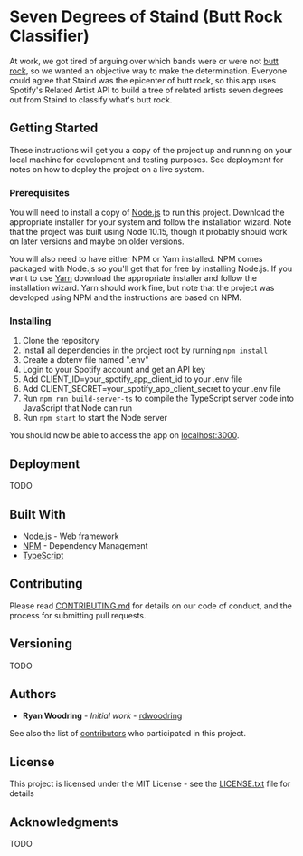 # Seven Degrees of Staind (Butt Rock Classifier)

At work, we got tired of arguing over which bands were or were not [butt rock](https://www.urbandictionary.com/define.php?term=Butt%20Rock), so we wanted an objective way to make the determination. Everyone could agree that Staind was the epicenter of butt rock, so this app uses Spotify's Related Artist API to build a tree of related artists seven degrees out from Staind to classify what's butt rock.

## Getting Started

These instructions will get you a copy of the project up and running on your local machine for development and testing purposes. See deployment for notes on how to deploy the project on a live system.

### Prerequisites

You will need to install a copy of [Node.js](https://nodejs.org/en/download/) to run this project. Download the appropriate installer for your system and follow the installation wizard. Note that the project was built using Node 10.15, though it probably should work on later versions and maybe on older versions.

You will also need to have either NPM or Yarn installed. NPM comes packaged with Node.js so you'll get that for free by installing Node.js. If you want to use [Yarn](https://yarnpkg.com/en/docs/install) download the appropriate installer and follow the installation wizard. Yarn should work fine, but note that the project was developed using NPM and the instructions are based on NPM.

### Installing

1. Clone the repository
2. Install all dependencies in the project root by running `npm install`
3. Create a dotenv file named ".env"
4. Login to your Spotify account and get an API key
5. Add CLIENT_ID=your_spotify_app_client_id to your .env file
6. Add CLIENT_SECRET=your_spotify_app_client_secret to your .env file
7. Run `npm run build-server-ts` to compile the TypeScript server code into JavaScript that Node can run
8. Run `npm start` to start the Node server

You should now be able to access the app on [localhost:3000](localhost:3000).

## Deployment

TODO

## Built With

* [Node.js](https://nodejs.org/) - Web framework
* [NPM](https://www.npmjs.com/) - Dependency Management
* [TypeScript](https://www.typescriptlang.org/)

## Contributing

Please read [CONTRIBUTING.md](CONTRIBUTING.md) for details on our code of conduct, and the process for submitting pull requests.

## Versioning

TODO 

## Authors

* **Ryan Woodring** - *Initial work* - [rdwoodring](https://github.com/rdwoodring)

See also the list of [contributors](https://github.com/rdwoodring/seven-degrees-of-staind) who participated in this project.

## License

This project is licensed under the MIT License - see the [LICENSE.txt](LICENSE.txt) file for details

## Acknowledgments

TODO